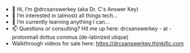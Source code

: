 - 👋 Hi, I’m @drcsanswerkey (aka Dr. C's Answer Key)
- 👀 I’m interested in (almost) all things tech...
- 🌱 I’m currently learning anything I can...
- 📫 Questions or consulting? Hit me up here: drcsanswerkey - at - protonmail dottus commus (de-latinized utique)
- Walkthrough videos for sale here: https://drcsanswerkey.thinkific.com

<!---
drcsanswerkey/drcsanswerkey is a ✨ special ✨ repository because its `README.md` (this file) appears on your GitHub profile.
You can click the Preview link to take a look at your changes.
--->

